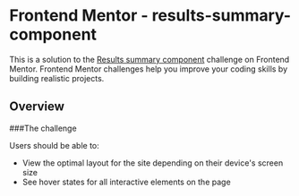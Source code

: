 # Frontend Mentor - results-summary-component
This is a solution to the <a href="https://www.frontendmentor.io/challenges/results-summary-component-CE_K6s0maV" target="blank">Results summary component</a> challenge on Frontend Mentor. 
Frontend Mentor challenges help you improve your coding skills by building realistic projects.

## Overview

###The challenge

Users should be able to:
- View the optimal layout for the site depending on their device's screen size
- See hover states for all interactive elements on the page
